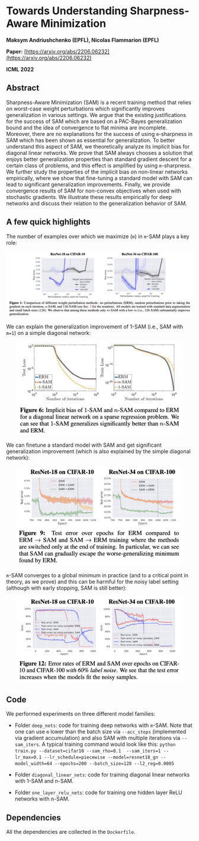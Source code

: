 # Towards Understanding Sharpness-Aware Minimization 

**Maksym Andriushchenko (EPFL), Nicolas Flammarion (EPFL)**

**Paper:** [https://arxiv.org/abs/2206.06232](https://arxiv.org/abs/2206.06232)

**ICML 2022**


## Abstract
Sharpness-Aware Minimization (SAM) is a recent training method that relies on worst-case weight perturbations which significantly improves generalization in various settings. We argue that the existing justifications for the success of SAM which are based on a PAC-Bayes generalization bound and the idea of convergence to flat minima are incomplete. Moreover, there are no explanations for the success of using `m`-sharpness in SAM which has been shown as essential for generalization. To better understand this aspect of SAM, we theoretically analyze its implicit bias for diagonal linear networks. We prove that SAM always chooses a solution that enjoys better generalization properties than standard gradient descent for a certain class of problems, and this effect is amplified by using `m`-sharpness. We further study the properties of the implicit bias on non-linear networks empirically, where we show that fine-tuning a standard model with SAM can lead to significant generalization improvements. Finally, we provide convergence results of SAM for non-convex objectives when used with stochastic gradients. We illustrate these results empirically for deep networks and discuss their relation to the generalization behavior of SAM. 


## A few quick highlights
The number of examples over which we maximize (`m`) in `m`-SAM plays a key role:
<p align="center"><img src="images/sam_fig1.png" width="900"></p>

We can explain the generalization improvement of 1-SAM (i.e., SAM with `m=1`) on a simple diagonal network:
<p align="center"><img src="images/sam_diag_nets.png" width="450"></p>

We can finetune a standard model with SAM and get significant generalization improvement (which is also explained by the simple diagonal network):
<p align="center"><img src="images/sam_finetuning.png" width="450"></p>

`m`-SAM converges to a global minimum in practice (and to a critical point in theory, as we prove) and this can be harmful for the noisy label setting (although with early stopping, SAM is still better):
<p align="center"><img src="images/sam_noisy_labels.png" width="450"></p>


## Code
We performed experiments on three different model families:
- Folder `deep_nets`: code for training deep networks with `m`-SAM. Note that one can use `m` lower than the batch size via `--acc_steps` (implemented via gradient accumulation) and also SAM with multiple iterations via `--sam_iters`. A typical training command would look like this:
`python train.py --dataset=cifar10 --sam_rho=0.1  --sam_iters=1 --lr_max=0.1 --lr_schedule=piecewise --model=resnet18_gn --model_width=64 --epochs=200 --batch_size=128 --l2_reg=0.0005`

- Folder `diagonal_linear_nets`: code for training diagonal linear networks with 1-SAM and n-SAM.

- Folder `one_layer_relu_nets`: code for training one hidden layer ReLU networks with n-SAM.


## Dependencies
All the dependencies are collected in the `Dockerfile`.